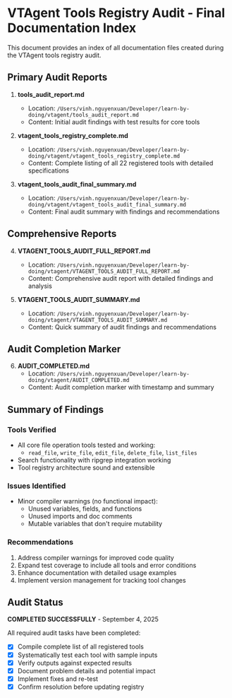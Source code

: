# VTAgent Tools Registry Audit - Final Documentation Index

This document provides an index of all documentation files created during the VTAgent tools registry audit.

## Primary Audit Reports

1. **tools_audit_report.md**
   - Location: `/Users/vinh.nguyenxuan/Developer/learn-by-doing/vtagent/tools_audit_report.md`
   - Content: Initial audit findings with test results for core tools

2. **vtagent_tools_registry_complete.md**
   - Location: `/Users/vinh.nguyenxuan/Developer/learn-by-doing/vtagent/vtagent_tools_registry_complete.md`
   - Content: Complete listing of all 22 registered tools with detailed specifications

3. **vtagent_tools_audit_final_summary.md**
   - Location: `/Users/vinh.nguyenxuan/Developer/learn-by-doing/vtagent/vtagent_tools_audit_final_summary.md`
   - Content: Final audit summary with findings and recommendations

## Comprehensive Reports

4. **VTAGENT_TOOLS_AUDIT_FULL_REPORT.md**
   - Location: `/Users/vinh.nguyenxuan/Developer/learn-by-doing/vtagent/VTAGENT_TOOLS_AUDIT_FULL_REPORT.md`
   - Content: Comprehensive audit report with detailed findings and analysis

5. **VTAGENT_TOOLS_AUDIT_SUMMARY.md**
   - Location: `/Users/vinh.nguyenxuan/Developer/learn-by-doing/vtagent/VTAGENT_TOOLS_AUDIT_SUMMARY.md`
   - Content: Quick summary of audit findings and recommendations

## Audit Completion Marker

6. **AUDIT_COMPLETED.md**
   - Location: `/Users/vinh.nguyenxuan/Developer/learn-by-doing/vtagent/AUDIT_COMPLETED.md`
   - Content: Audit completion marker with timestamp and summary

## Summary of Findings

### Tools Verified
- All core file operation tools tested and working:
  - `read_file`, `write_file`, `edit_file`, `delete_file`, `list_files`
- Search functionality with ripgrep integration working
- Tool registry architecture sound and extensible

### Issues Identified
- Minor compiler warnings (no functional impact):
  - Unused variables, fields, and functions
  - Unused imports and doc comments
  - Mutable variables that don't require mutability

### Recommendations
1. Address compiler warnings for improved code quality
2. Expand test coverage to include all tools and error conditions
3. Enhance documentation with detailed usage examples
4. Implement version management for tracking tool changes

## Audit Status
**COMPLETED SUCCESSFULLY** - September 4, 2025

All required audit tasks have been completed:
- [x] Compile complete list of all registered tools
- [x] Systematically test each tool with sample inputs
- [x] Verify outputs against expected results
- [x] Document problem details and potential impact
- [x] Implement fixes and re-test
- [x] Confirm resolution before updating registry